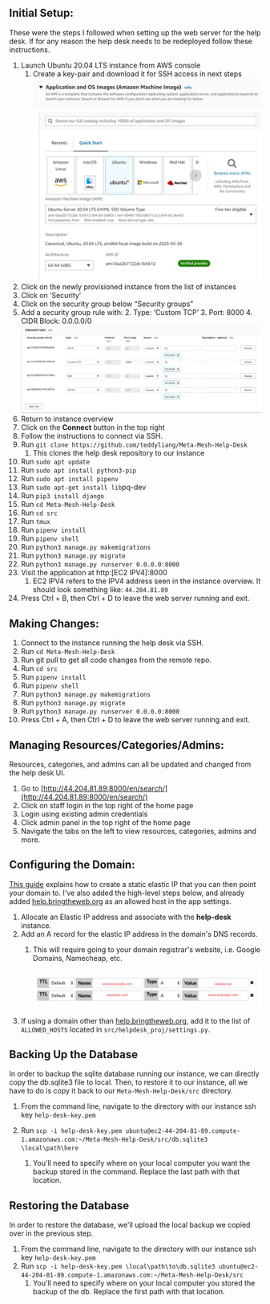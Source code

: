 ## Initial Setup:

These were the steps I followed when setting up the web server for the help desk. If for any reason the help desk needs to be redeployed follow these instructions.

1. Launch Ubuntu 20.04 LTS instance from AWS console
   1. Create a key-pair and download it for SSH access in next steps
      ![Instance](images/instance.jpg)
2. Click on the newly provisioned instance from the list of instances
3. Click on ‘Security’
4. Click on the security group below “Security groups”
5. Add a security group rule with:
   2. Type: ‘Custom TCP’
   3. Port: 8000
   4. CIDR Block: 0.0.0.0/0
   ![Security Group](images/securitygroup.jpg)
6. Return to instance overview
7. Click on the **Connect** button in the top right
8. Follow the instructions to connect via SSH.
9. Run `git clone https://github.com/teddyliang/Meta-Mesh-Help-Desk`
   1. This clones the help desk repository to our instance
10. Run  `sudo apt update`
11. Run  `sudo apt install python3-pip`
12. Run  `sudo apt install pipenv`
13. Run `sudo apt-get install lib`pq-dev
14. Run `pip3 install django`
15. Run `cd Meta-Mesh-Help-Desk`
16. Run `cd src`
17. Run `tmux`
18. Run `pipenv install`
19. Run `pipenv shell`
20. Run `python3 manage.py makemigrations`
21. Run `python3 manage.py migrate`
22. Run `python3 manage.py runserver 0.0.0.0:8000`
23. Visit the application at http:[EC2 IPV4]:8000
    1. EC2 IPV4 refers to the IPV4 address seen in the instance overview. It should look something like: `44.204.81.89`
24. Press Ctrl + B, then Ctrl + D to leave the web server running and exit.

## Making Changes:

1. Connect to the instance running the help desk via SSH.
2. Run  `cd Meta-Mesh-Help-Desk`
3. Run  git pull to get all code changes from the remote repo.
4. Run  `cd src`
5. Run  `pipenv install`
6. Run  `pipenv shell`
7. Run  `python3 manage.py makemigrations`
8. Run  `python3 manage.py migrate`
9. Run  `python3 manage.py runserver 0.0.0.0:8000`
10. Press Ctrl + A, then Ctrl + D to leave the web server running and exit.

## Managing Resources/Categories/Admins:

Resources, categories, and admins can all be updated and changed from the help desk UI.

1. Go to [http://44.204.81.89:8000/en/search/](http://44.204.81.89:8000/en/search/)
2. Click on staff login in the top right of the home page
3. Login using existing admin credentials
4. Click admin panel in the top right of the home page
5. Navigate the tabs on the left to view resources, categories, admins and more.

## Configuring the Domain:

[This guide](https://pythoncircle.com/post/699/using-a-custom-domain-for-django-app-hosted-on-aws-ec2 "How to configure EC2 instance domain") explains how to create a static elastic IP that you can then point your domain to. I've also added the high-level steps below, and already added [help.bringtheweb.org]() as an allowed host in the app settings.

1. Allocate an Elastic IP address and associate with the **help-desk** instance.
2. Add an A record for the elastic IP address in the domain's DNS records.
   1. This will require going to your domain registrar's website, i.e. Google Domains,  Namecheap, etc.

      ![img](images/add_dns_record.jpg "Adding DNS A Record")
3. If using a domain other than [help.bringtheweb.org](), add it to the list of `ALLOWED_HOSTS` located in `src/helpdesk_proj/settings.py`.

## Backing Up the Database

In order to backup the sqlite database running our instance, we can directly copy the db.sqlite3 file to local. Then, to restore it to our instance, all we have to do is copy it back to our `Meta-Mesh-Help-Desk/src` directory. 

1. From the command line, navigate to the directory with our instance ssh key `help-desk-key.pem`
2. Run `scp -i help-desk-key.pem ubuntu@ec2-44-204-81-89.compute-1.amazonaws.com:~/Meta-Mesh-Help-Desk/src/db.sqlite3 \local\path\here`

   1. You'll need to specify where on your local computer you want the backup stored in the command. Replace the last path with that location.

## Restoring the Database

In order to restore the database, we'll upload the local backup we copied over in the previous step. 

1. From the command line, navigate to the directory with our instance ssh key `help-desk-key.pem`
2. Run `scp -i help-desk-key.pem \local\path\to\db.sqlite3 ubuntu@ec2-44-204-81-89.compute-1.amazonaws.com:~/Meta-Mesh-Help-Desk/src`
   1. You'll need to specify where on your local computer you stored the backup of the db. Replace the first path with that location.
